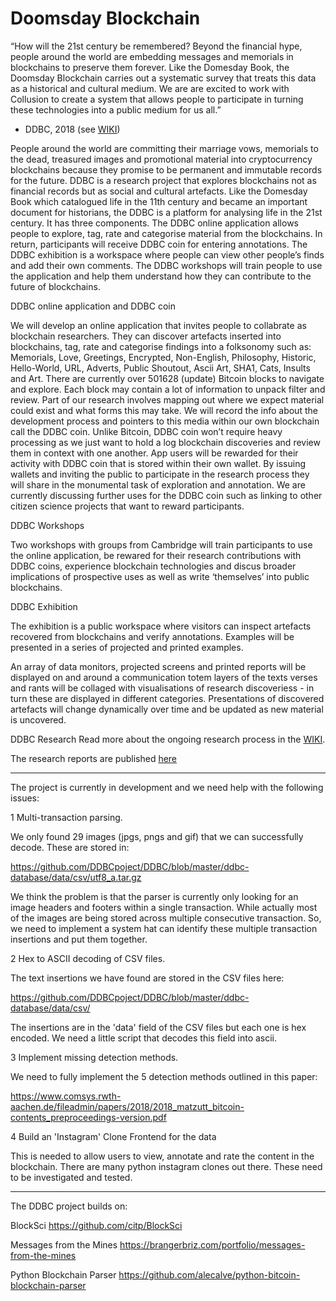 # Doomsday Blockchain

“How will the 21st century be remembered? Beyond the financial hype, people around the world are embedding messages and memorials in blockchains to preserve them forever. Like the Domesday Book, the Doomsday Blockchain carries out a systematic survey that treats this data as a historical and cultural medium. We are are excited to work with Collusion to create a system that allows people to participate in turning these technologies into a public medium for us all.”  

- DDBC, 2018 (see [WIKI](https://github.com/DDBCproject/DDBC/wiki "WIKI"))

People around the world are committing their marriage vows, memorials to the dead, treasured images and promotional material into cryptocurrency blockchains because they promise to be permanent and immutable records for the future. DDBC is a research project that explores blockchains not as financial records but as social and cultural artefacts. Like the Domesday Book which catalogued life in the 11th century and became an important document for historians, the DDBC is a platform for analysing life in the 21st century. It has three components. The DDBC online application allows people to explore, tag, rate and categorise material from the blockchains. In return, participants will receive DDBC coin for entering annotations. The DDBC exhibition is a workspace where people can view other people’s finds and add their own comments. The DDBC workshops will train people to use the application and help them understand how they can contribute to the future of blockchains.

DDBC online application and DDBC coin

We will develop an online application that invites people to collabrate as blockchain researchers. They can discover artefacts inserted into blockchains, tag, rate and categorise findings into a folksonomy such as: Memorials, Love, Greetings, Encrypted, Non-English, Philosophy, Historic, Hello-World, URL, Adverts, Public Shoutout, Ascii Art, SHA1, Cats, Insults and Art. There are currently over 501628 (update) Bitcoin blocks to navigate and explore. Each block may contain a lot of information to unpack filter and review. Part of our research involves mapping out where we expect material could exist and what forms this may take. We will record the info about the development process and pointers to this media within our own blockchain call the DDBC coin. Unlike Bitcoin, DDBC coin won’t require heavy processing as we just want to hold a log blockchain discoveries and review them in context with one another. App users will be rewarded for their activity with DDBC coin that is stored within their own wallet. By issuing wallets and inviting the public to participate in the research process they will share in the monumental task of exploration and annotation. We are currently discussing further uses for the DDBC coin such as linking to other citizen science projects that want to reward participants.

DDBC Workshops

Two workshops with groups from Cambridge will train participants to use the online application, be rewared for their research contributions with DDBC coins, experience blockchain technologies and discus broader implications of prospective uses as well as write ‘themselves’ into public blockchains. 


DDBC Exhibition

The exhibition is a public workspace where visitors can inspect artefacts recovered from blockchains and verify annotations.
Examples will be presented in a series of projected and printed examples. 

An array of data monitors, projected screens and printed reports will be displayed on and around a communication totem
layers of the texts verses and rants will be collaged with visualisations of research discoveriess - in turn these are displayed in different categories. Presentations of discovered artefacts will change dynamically over time and be updated as new material is uncovered. 

DDBC Research
Read more about the ongoing research process in the [WIKI](https://github.com/DDBCproject/DDBC/wiki "WIKI").

The research reports are published [here](https://docs.google.com/document/d/1y2J9U27uiFIUZ9RXM2Q54TX0q8ruQzgT5X1j0YPXRws/edit)

-------

The project is currently in development and we need help with the following issues:

1 Multi-transaction parsing. 

We only found 29 images (jpgs, pngs and gif) that we can successfully decode. These are stored in:

https://github.com/DDBCpoject/DDBC/blob/master/ddbc-database/data/csv/utf8_a.tar.gz

We think the problem is that the parser is currently only looking for an image headers and footers within a single transaction. While actually most of the images are being stored across multiple consecutive transaction. So, we need to implement a system hat can identify these multiple transaction insertions and put them together.


2 Hex to ASCII decoding of CSV files. 

The text insertions we have found are stored in the CSV files here:

https://github.com/DDBCpoject/DDBC/blob/master/ddbc-database/data/csv/

The insertions are in the 'data' field of the CSV files but each one is hex encoded. We need a little script that decodes this field into ascii.

 
3 Implement missing detection methods.

We need to fully implement the 5 detection methods outlined in this paper: 

https://www.comsys.rwth-aachen.de/fileadmin/papers/2018/2018_matzutt_bitcoin-contents_preproceedings-version.pdf


4 Build an 'Instagram' Clone Frontend for the data

This is needed to allow users to view, annotate and rate the content in the blockchain. There are many python instagram clones out there. These need to be investigated and tested. 


------------

The DDBC project builds on:

BlockSci https://github.com/citp/BlockSci

Messages from the Mines https://brangerbriz.com/portfolio/messages-from-the-mines

Python Blockchain Parser https://github.com/alecalve/python-bitcoin-blockchain-parser
